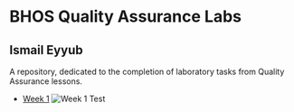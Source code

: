 # BHOS Quality Assurance Labs
## Ismail Eyyub
A repository, dedicated to the completion of laboratory tasks from Quality Assurance lessons.

- [Week 1](https://github.com/TrapTheOnly/bhos-qa-labs/tree/main/Week%201)
![Week 1 Test](https://github.com/TrapTheOnly/bhos-qa-labs/.github/workflows/github-actions-demo.yml/badge.svg)
